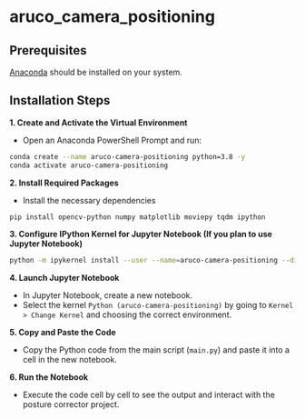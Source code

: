 # aruco_camera_positioning

## Prerequisites
[Anaconda](https://www.anaconda.com/) should be installed on your system.

## Installation Steps

**1. Create and Activate the Virtual Environment** 
- Open an Anaconda PowerShell Prompt and run:
```bash
conda create --name aruco-camera-positioning python=3.8 -y
conda activate aruco-camera-positioning
```

**2. Install Required Packages**
- Install the necessary dependencies
```bash
pip install opencv-python numpy matplotlib moviepy tqdm ipython
```

**3. Configure IPython Kernel for Jupyter Notebook (If you plan to use Jupyter Notebook)**
```bash
python -m ipykernel install --user --name=aruco-camera-positioning --display-name "Python (aruco-camera-positioning)"
```

**4. Launch Jupyter Notebook**

- In Jupyter Notebook, create a new notebook.
- Select the kernel `Python (aruco-camera-positioning)` by going to `Kernel > Change Kernel` and choosing the correct environment.

**5. Copy and Paste the Code**
- Copy the Python code from the main script (`main.py`) and paste it into a cell in the new notebook.

**6. Run the Notebook**
- Execute the code cell by cell to see the output and interact with the posture corrector project.
